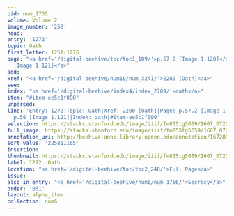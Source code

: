```yaml
---
pid: num_1765
volume: Volume 2
image_number: '258'
head:
entry: '1272'
topic: Oath
first_letter: 1251-1275
page: "<a href='/digital-beehive/toc/toc1_109/'>p.57.2 [Image 1.120]</a>|<a href='/digital-beehive/toc/toc1_111/'>p.58
  [Image 1.121]</a>"
add:
xref: "<a href='/digital-beehive/num10/num_3241/'>2280 [Oath]</a>"
see:
index: "<a href='/digital-beehive/index4/index_2709/'>oath</a>"
item: "#item-ee5c1f090"
unparsed:
line: 'Entry: 1272|Topic: Oath|Xref: 2280 [Oath]|Page: p.57.2 [Image 1.120]|Page:
  p.58 [Image 1.121]|Index: oath|#item-ee5c1f090'
selection: https://stacks.stanford.edu/image/iiif/fm855tg5659/1607_0725/830,1165,2857,582/full/0/default.jpg
full_image: https://stacks.stanford.edu/image/iiif/fm855tg5659/1607_0725/full/full/0/default.jpg
annotation_uri: http://beehive-anno.library.upenn.edu/annotation/1672859247807
sort_value: '225811165'
insertion:
thumbnail: https://stacks.stanford.edu/image/iiif/fm855tg5659/1607_0725/830,1165,600,180/250,/0/default.jpg
label: 1272. Oath
location: "<a href='/digital-beehive/toc/toc2_248/'>Full Page</a>"
issue:
also_in_entry: "<a href='/digital-beehive/num6/num_1766/'>Secrecy</a>"
order: '031'
layout: alpha_item
collection: num6
---
```

